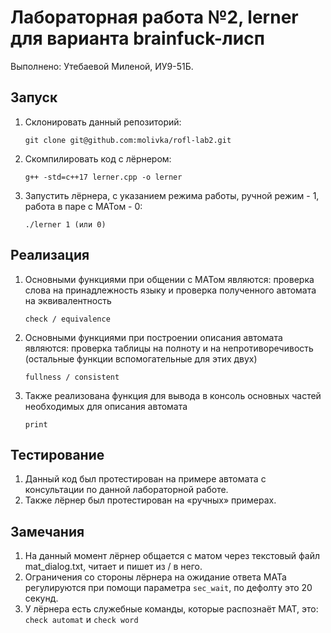 # Лабораторная работа №2, lerner для варианта brainfuck-лисп

Выполнено: Утебаевой Миленой, ИУ9-51Б.

## Запуск
1. Склонировать данный репозиторий:
    ```
    git clone git@github.com:molivka/rofl-lab2.git
    ```
2. Скомпилировать код с лёрнером:
    ```
    g++ -std=c++17 lerner.cpp -o lerner
    ```
3. Запустить лёрнера, с указанием режима работы, ручной режим - 1, работа в паре с МАТом - 0:
    ```
    ./lerner 1 (или 0)
    ```

## Реализация
1. Основными функциями при общении с МАТом являются: проверка слова на принадлежность языку и проверка полученного автомата на эквивалентность
    ```
    check / equivalence 
    ```
2. Основными функциями при построении описания автомата являются: проверка таблицы на полноту и на непротиворечивость (остальные функции вспомогательные для этих двух)
    ```
    fullness / consistent
    ```
3. Также реализована функция для вывода в консоль основных частей необходимых для описания автомата
    ```
    print
    ```

## Тестирование
1. Данный код был протестирован на примере автомата с консультации по данной лабораторной работе.
2. Также лёрнер был протестирован на «ручных» примерах.

## Замечания
1. На данный момент лёрнер общается с матом через текстовый файл mat_dialog.txt, читает и пишет из / в него.
2. Ограничения со стороны лёрнера на ожидание ответа МАТа регулируются при помощи параметра ```sec_wait```, по дефолту это 20 секунд.
3. У лёрнера есть служебные команды, которые распознаёт МАТ, это: ```check automat``` и ```check word```
